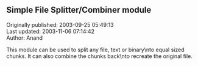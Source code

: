## Simple File Splitter/Combiner module  
Originally published: 2003-09-25 05:49:13  
Last updated: 2003-11-06 07:14:42  
Author: Anand   
  
This module can be used to split any file, text or binary\nto equal sized chunks. It can also combine the chunks back\nto recreate the original file.